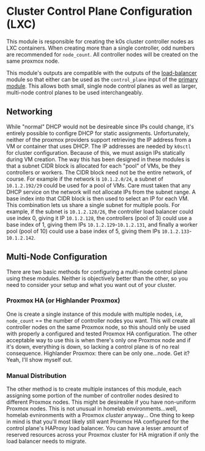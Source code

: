 # Cluster Control Plane Configuration (LXC)

This module is responsible for creating the k0s cluster controller nodes as LXC containers.
When creating more than a single controller, odd numbers are recommended for `node_count`.
All controller nodes will be created on the same proxmox node.

This module's outputs are compatible with the outputs of the [load-balancer](../load-balancer/) module so that either can be used as the `control_plane` input of the [primary module](/../../).
This allows both small, single node control planes as well as larger, multi-node control planes to be used interchangeably.

## Networking

While "normal" DHCP would not be desireable since IPs could change, it's entirely possible to configre DHCP for static assignments.
Unfortunately, neither of the proxmox providers support retrieving the IP address from a VM or container that uses DHCP.
The IP addresses are needed by `k0sctl` for cluster configuration.
Because of this, we must assign IPs statically during VM creation.
The way this has been designed in these modules is that a subnet CIDR block is allocated for each "pool" of VMs, be they controllers or workers.
The CIDR block need not be the entire network, of course.
For example if the network is `10.1.2.0/24`, a subnet of `10.1.2.192/29` could be used for a pool of VMs.
Care must taken that any DHCP service on the network will not allocate IPs from the subnet range.
A base index into that CIDR block is then used to select an IP for each VM.
This combination lets us share a single subnet for multiple pools.
For example, if the subnet is `10.1.2.128/26`, the controller load balancer could use index 0, giving it IP `10.1.2.128`, the controllers (pool of 3) could use a base index of 1, giving them IPs `10.1.2.129`-`10.1.2.131`, and finally a worker pool (pool of 10) could use a base index of 5, giving them IPs `10.1.2.133`-`10.1.2.142`.

## Multi-Node Configuration

There are two basic methods for configuring a multi-node control plane using these modules.
Neither is objectively better than the other, so you need to consider your setup and what you want out of your cluster.

### Proxmox HA (or Highlander Proxmox)
One is create a single instance of this module with multiple nodes, i.e, `node_count` == the number of controller nodes you want.
This will create all controller nodes on the same Proxmox node, so this should only be used with properly a configured and tested Proxmox HA configuration.
The other acceptable way to use this is when there's only one Proxmox node and if it's down, everything is down, so lacking a control plane is of no real consequence.
Highlander Proxmox: there can be only one...node.
Get it?
Yeah, I'll show myself out.

### Manual Distribution
The other method is to create multiple instances of this module, each assigning some portion of the number of controller nodes desired to different Proxmox nodes.
This might be desireable if you have non-uniform Proxmox nodes.
This is not unusual in homelab environments...well, homelab evnironments with a Proxmox _cluster_ anyway...
One thing to keep in mind is that you'll most likely still want Proxmox HA configured for the control plane's HAProxy load balancer.
You can have a lesser amount of reserved resources across your Proxmox cluster for HA migration if only the load balancer needs to migrate.
